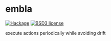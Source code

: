 # embla

[![Hackage](https://img.shields.io/hackage/v/embla.svg)](https://hackage.haskell.org/package/embla)
[![BSD3 license](https://img.shields.io/badge/license-BSD3-blue.svg)](LICENSE)

execute actions periodically while avoiding drift